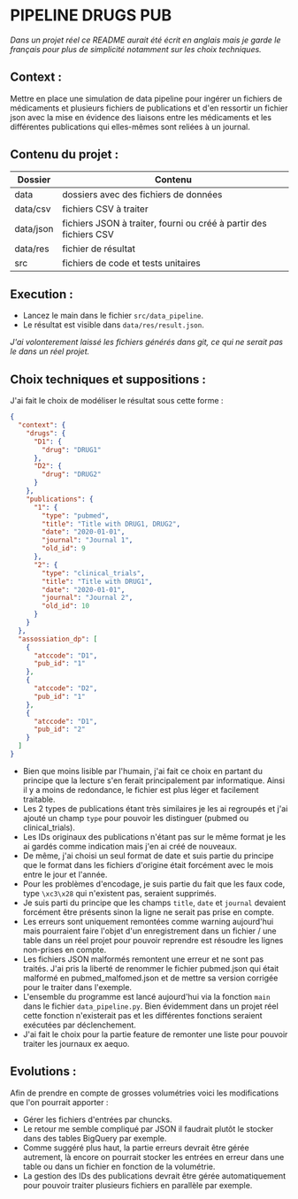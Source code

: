 # PIPELINE DRUGS PUB
*Dans un projet réel ce README aurait été écrit en anglais mais je garde le français pour plus de simplicité notamment sur les choix techniques.*

## Context :
Mettre en place une simulation de data pipeline pour ingérer un fichiers de médicaments et plusieurs fichiers de publications et d'en ressortir un fichier json avec la mise en évidence des liaisons entre les médicaments et les différentes publications qui elles-mêmes sont reliées à un journal.

## Contenu du projet :

| Dossier   | Contenu                                                           |
|-----------|-------------------------------------------------------------------|
| data      | dossiers avec des fichiers de données                             |
| data/csv  | fichiers CSV à traiter                                            |
| data/json | fichiers JSON à traiter, fourni ou créé à partir des fichiers CSV |
| data/res  | fichier de résultat                                               |
| src       | fichiers de code et tests unitaires                               |

## Execution :
* Lancez le main dans le fichier `src/data_pipeline`.
* Le résultat est visible dans `data/res/result.json`.

*J'ai volonterement laissé les fichiers générés dans git, ce qui ne serait pas le dans un réel projet.*

## Choix techniques et suppositions :

J'ai fait le choix de modéliser le résultat sous cette forme :
```JSON
{
  "context": {
    "drugs": {
      "D1": {
        "drug": "DRUG1"
      },
      "D2": {
        "drug": "DRUG2"
      }
    },
    "publications": {
      "1": {
        "type": "pubmed",
        "title": "Title with DRUG1, DRUG2",
        "date": "2020-01-01",
        "journal": "Journal 1",
        "old_id": 9
      },
      "2": {
        "type": "clinical_trials",
        "title": "Title with DRUG1",
        "date": "2020-01-01",
        "journal": "Journal 2",
        "old_id": 10
      }
    }
  },
  "assossiation_dp": [
    {
      "atccode": "D1",
      "pub_id": "1"
    },
    {
      "atccode": "D2",
      "pub_id": "1"
    },
    {
      "atccode": "D1",
      "pub_id": "2"
    }
  ]
}
```
* Bien que moins lisible par l'humain, j'ai fait ce choix en partant du principe que la lecture s'en ferait principalement par informatique. Ainsi il y a moins de redondance, le fichier est plus léger et facilement traitable.
* Les 2 types de publications étant très similaires je les ai regroupés et j'ai ajouté un champ `type` pour pouvoir les distinguer (pubmed ou clinical_trials).
* Les IDs originaux des publications n'étant pas sur le même format je les ai gardés comme indication mais j'en ai créé de nouveaux.
* De même, j'ai choisi un seul format de date et suis partie du principe que le format dans les fichiers d'origine était forcément avec le mois entre le jour et l'année.
* Pour les problèmes d'encodage, je suis partie du fait que les faux code, type `\xc3\x28` qui n'existent pas, seraient supprimés.
* Je suis parti du principe que les champs `title`, `date` et `journal` devaient forcément être présents sinon la ligne ne serait pas prise en compte.
* Les erreurs sont uniquement remontées comme warning aujourd'hui mais pourraient faire l'objet d'un enregistrement dans un fichier / une table dans un réel projet pour pouvoir reprendre est résoudre les lignes non-prises en compte.
* Les fichiers JSON malformés remontent une erreur et ne sont pas traités. J'ai pris la liberté de renommer le fichier pubmed.json qui était malformé en pubmed_malfomed.json et de mettre sa version corrigée pour le traiter dans l'exemple.
* L'ensemble du programme est lancé aujourd'hui via la fonction `main` dans le fichier `data_pipeline.py`. Bien évidemment dans un projet réel cette fonction n'existerait pas et les différentes fonctions seraient exécutées par déclenchement.
* J'ai fait le choix pour la partie feature de remonter une liste pour pouvoir traiter les journaux ex aequo.


## Evolutions :

Afin de prendre en compte de grosses volumétries voici les modifications que l'on pourrait apporter :
* Gérer les fichiers d'entrées par chuncks.
* Le retour me semble compliqué par JSON il faudrait plutôt le stocker dans des tables BigQuery par exemple.
* Comme suggéré plus haut, la partie erreurs devrait être gérée autrement, là encore on pourrait stocker les entrées en erreur dans une table ou dans un fichier en fonction de la volumétrie.
* La gestion des IDs des publications devrait être gérée automatiquement pour pouvoir traiter plusieurs fichiers en parallèle par exemple.
